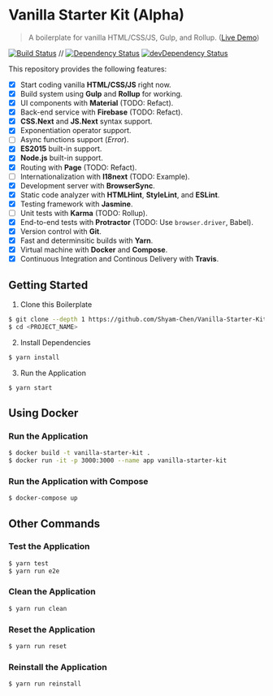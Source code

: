 # Vanilla Starter Kit (Alpha)

> A boilerplate for vanilla HTML/CSS/JS, Gulp, and Rollup. ([Live Demo](https://test-1498d.firebaseapp.com/))

[![Build Status](https://travis-ci.org/Shyam-Chen/Vanilla-Starter-Kit.svg?branch=master)](https://travis-ci.org/Shyam-Chen/Vanilla-Starter-Kit)
 //
[![Dependency Status](https://david-dm.org/Shyam-Chen/Vanilla-Starter-Kit.svg)](https://david-dm.org/Shyam-Chen/Vanilla-Starter-Kit)
[![devDependency Status](https://david-dm.org/Shyam-Chen/Vanilla-Starter-Kit/dev-status.svg)](https://david-dm.org/Shyam-Chen/Vanilla-Starter-Kit?type=dev)

This repository provides the following features:
* [x] Start coding vanilla **HTML/CSS/JS** right now.
* [x] Build system using **Gulp** and **Rollup** for working.
* [x] UI components with **Material** (TODO: Refact).
* [x] Back-end service with **Firebase** (TODO: Refact).
* [x] **CSS.Next** and **JS.Next** syntax support.
* [x] Exponentiation operator support.
* [ ] Async functions support (*Error*).
* [x] **ES2015** built-in support.
* [x] **Node.js** built-in support.
* [x] Routing with **Page** (TODO: Refact).
* [ ] Internationalization with **I18next** (TODO: Example).
* [x] Development server with **BrowserSync**.
* [x] Static code analyzer with **HTMLHint**, **StyleLint**, and **ESLint**.
* [x] Testing framework with **Jasmine**.
* [ ] Unit tests with **Karma** (TODO: Rollup).
* [x] End-to-end tests with **Protractor** (TODO: Use `browser.driver`, Babel).
* [x] Version control with **Git**.
* [x] Fast and determinsitic builds with **Yarn**.
* [x] Virtual machine with **Docker** and **Compose**.
* [x] Continuous Integration and Continous Delivery with **Travis**.

## Getting Started

1. Clone this Boilerplate
  ```bash
  $ git clone --depth 1 https://github.com/Shyam-Chen/Vanilla-Starter-Kit.git <PROJECT_NAME>
  $ cd <PROJECT_NAME>
  ```

2. Install Dependencies
  ```bash
  $ yarn install
  ```

3. Run the Application
  ```bash
  $ yarn start
  ```

## Using Docker

### Run the Application
```bash
$ docker build -t vanilla-starter-kit .
$ docker run -it -p 3000:3000 --name app vanilla-starter-kit
```

### Run the Application with Compose
```bash
$ docker-compose up
```

## Other Commands

### Test the Application
```bash
$ yarn test
$ yarn run e2e
```

### Clean the Application
```bash
$ yarn run clean
```

### Reset the Application
```bash
$ yarn run reset
```

### Reinstall the Application
```bash
$ yarn run reinstall
```
